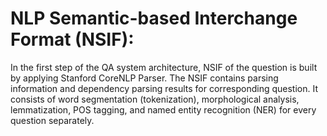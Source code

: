 # NLP Semantic-based Interchange Format (NSIF):

In the first step of the QA system architecture, NSIF of the question is built by applying Stanford CoreNLP Parser. The NSIF contains parsing information and dependency parsing results for corresponding question. It consists of word segmentation (tokenization), morphological analysis, lemmatization, POS tagging, and named entity recognition (NER) for every question separately. 
